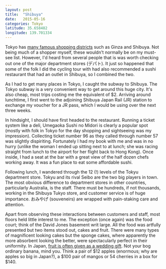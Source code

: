 ```yaml
---
layout: post
title:  "Shibuya"
date:   2015-05-16
categories: Tokyo
latitude: 35.658482
longitude: 139.701334
---
```


Tokyo has [many famous shopping districts](http://www.japan-guide.com/e/e3053.html) such as Ginza and Shibuya. Not being much of a shopper myself, these wouldn't normally be on my must-see list. However, I'd heard from several people that is was worth checking out one of the major department stores (デパト). It just so happened that some of the folk I did the cycling tour with had also recommended a sushi restaurant that had an outlet in Shibuya, so I combined the two.

As I had to get many places in Tokyo, I caught the subway to Shibuya. The Tokyo subway is a very convenient way to get around this huge city. It's also cheap, most trips costing me the equivalent of $2. Arriving around lunchtime, I first went to the adjoining Shibuya Japan Rail (JR) station to exchange my voucher for a JR pass, which I would be using over the next three weeks.

In hindsight, I should have first headed to the restaurant. Running a ticket system like a deli, Umegaoka Sushi no Midori is clearly a popular spot (mostly with folk in Tokyo for the day shopping and sightseeing was my impression). Collecting ticket number 96 as they called through number 57 was slightly dispiriting. Fortunately I had my book with me and was in no hurry (unlike the woman I ended up sitting next to at lunch; she was racing straight from lunch to the airport for her flight back to Hong Kong). Once inside, I had a seat at the bar with a great view of the half dozen chefs working away. It was a fun place to eat some affordable sushi.

Following lunch, I wandered through the 12 (!) levels of the Tokyu department store. Tokyu and its rival Seibo are the two big players in town. The most obvious difference to department stores in other countries, particularly Australia, is the staff. There must be hundreds, if not thousands, working in the Shibuya Tukyo store, and customer service is of huge importance. おみやげ (souveneirs) are wrapped with pain-staking care and attention.

Apart from observing these interactions between customers and staff, most floors held little interest to me. The exception (once again) was the food court; think of the David Jones basement writ large. All the food was artfully presented but two items stood out, cakes and fruit. There were many types of magnificent looking cakes but the sponge cakes, where apparently the more absorbent looking the better, were spectacularly perfect in their uniformity. In Japan, [fruit is often given as a wedding gift](http://www.independent.co.uk/life-style/food-and-drink/features/why-is-fruit-so-expensive-in-japan-9605105.html). Not your bog ordinary banana, mind you. Think a pair of $12 apples (enormous; why are apples so big in Japan?), a $100 pair of mangos or 54 cherries in a box for $140.
